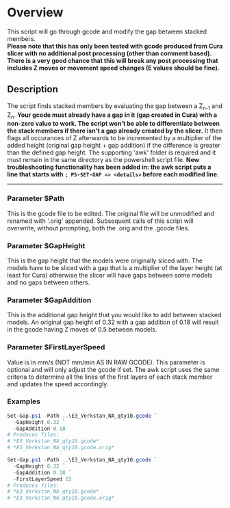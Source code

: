 ﻿# Overview
This script will go through gcode and modify the gap between stacked members.  
**Please note that this has only been tested with gcode produced from Cura slicer 
with no additional post processing (other than comment based). There is a very 
good chance that this will break any post processing that includes Z moves or 
movement speed changes (E values should be fine).**

## Description
The script finds stacked members by evaluating the gap between a Z<sub>n-1</sub> and Z<sub>n</sub>. 
**Your gcode must already have a gap in it (gap created in Cura) with a non-zero 
value to work. The script won't be able to differentiate between the stack members 
if there isn't a gap already created by the slicer.** It then flags all occurances of Z afterwards to be incremented by a multiplier of the added height (original gap height + gap addition) if the difference is
greater than the defined gap height. The supporting 'awk' folder is required
and it must remain in the same directory as the powershell script file. **New 
troubleshooting functionality has been added in: the awk script puts a line that
starts with `; PS-SET-GAP => <details>` before each modified line.**

---

### Parameter $Path
This is the gcode file to be edited.  The original file will be unmodified and
renamed with '.orig' appended.  Subsequent calls of this script will overwrite,
without prompting, both the .orig and the .gcode files.

### Parameter $GapHeight
This is the gap height that the models were originally sliced with. The models
have to be sliced with a gap that is a multiplier of the layer height (at least
for Cura) otherwise the slicer will have gaps between some models and no gaps 
between others.

### Parameter $GapAddition
This is the additional gap height that you would like to add between stacked
models.  An original gap height of 0.32 with a gap addition of 0.18 will result
in the gcode having Z moves of 0.5 between models.

### Parameter $FirstLayerSpeed
Value is in mm/s (NOT mm/min AS IN RAW GCODE). This parameter is optional and
will only adjust the gcode if set. The awk script uses the same criteria to 
determine all the lines of the first layers of each stack member and updates 
the speed accordingly.

### Examples
```PowerShell
Set-Gap.ps1 -Path ..\E3_Verkstan_NA_qty10.gcode `
  -GapHeight 0.32 `
  -GapAddition 0.18
# Produces files:
# *E3_Verkstan_NA_qty10.gcode*
# *E3_Verkstan_NA_qty10.gcode.orig* 
```

```PowerShell
Set-Gap.ps1 -Path ..\E3_Verkstan_NA_qty10.gcode `
  -GapHeight 0.32 `
  -GapAddition 0.18 `
  -FirstLayerSpeed 15
# Produces files:
# *E3_Verkstan_NA_qty10.gcode*
# *E3_Verkstan_NA_qty10.gcode.orig* 
```

